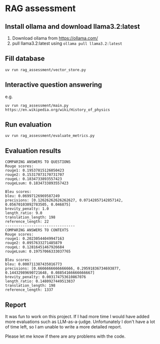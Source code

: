 # RAG assessment

## Install ollama and download llama3.2:latest

1. Download ollama from https://ollama.com/ 
2. pull llama3.2:latest using `ollama pull llama3.2:latest`

## Fill database
```
uv run rag_assessment/vector_store.py
```

## Interactive question answering

e.g.

```
uv run rag_assessment/main.py https://en.wikipedia.org/wiki/History_of_physics
```

## Run evaluation

```
uv run rag_assessment/evaluate_metrics.py
```

## Evaluation results

    COMPARING ANSWERS TO QUESTIONS
    Rouge scores:
    rouge1: 0.19537815126050423
    rouge2: 0.15317073170731707
    rougeL: 0.1834733893557423
    rougeLsum: 0.1834733893557423

    Bleu scores:
    bleu: 0.06997126969587249
    precisions: [0.12626262626262627, 0.07142857142857142, 0.05670103092783505, 0.046875]
    brevity_penalty: 1.0
    length_ratio: 9.0
    translation_length: 198
    reference_length: 22
    --------------------------------
    COMPARING ANSWERS TO CONTEXTS
    Rouge scores:
    rouge1: 0.20230544049947163
    rouge2: 0.0957633271485879
    rougeL: 0.12816451467926684
    rougeLsum: 0.19757066333037765

    Bleu scores:
    bleu: 0.000711387435016773
    precisions: [0.6666666666666666, 0.29591836734693877, 0.14432989690721648, 0.08854166666666667]
    brevity_penalty: 0.003174753610867076
    length_ratio: 0.1480927449513837
    translation_length: 198
    reference_length: 1337


## Report

It was fun to work on this project. If I had more time I would have added more evaluations such as LLM-as-a-judge. Unfortunately I don't have a lot of time left, so I am unable to write a more detailed report.

Please let me know if there are any problems with the code.